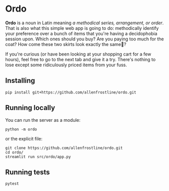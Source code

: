# Ordo

**Ordo** is a noun in Latin meaning *a methodical series, arrangement, or order*.
That is also what this simple web app is going to do: methodically identify your
preference over a bunch of items that you're having a decidophobia session upon.
Which ones should you buy? Are you paying too much for the coat? How come these
two skirts look exactly the same🤯?

If you're curious (or have been looking at your shopping cart for a few hours),
feel free to go to the next tab and give it a try. There's nothing to lose except
some ridiculously priced items from your fuss.

## Installing

```
pip install git+https://github.com/allenfrostline/ordo.git
```

## Running locally

You can run the server as a module:

```
python -m ordo
```

or the explicit file:

```
git clone https://github.com/allenfrostline/ordo.git
cd ordo/
streamlit run src/ordo/app.py
```

## Running tests

```
pytest
```